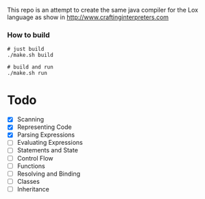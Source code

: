 This repo is an attempt to create the same java compiler for the Lox language as show in http://www.craftinginterpreters.com

### How to build

```
# just build
./make.sh build

# build and run
./make.sh run
```
# Todo
- [x] Scanning
- [x] Representing Code
- [x] Parsing Expressions
- [ ] Evaluating Expressions
- [ ] Statements and State
- [ ] Control Flow
- [ ] Functions
- [ ] Resolving and Binding
- [ ] Classes
- [ ] Inheritance

